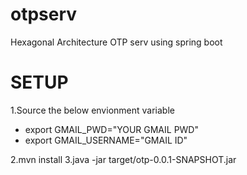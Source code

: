 # otpserv
Hexagonal Architecture OTP serv using spring boot

# SETUP

1.Source the below envionment variable
- export GMAIL_PWD="YOUR GMAIL PWD"
- export GMAIL_USERNAME="GMAIL ID"

2.mvn install
3.java -jar target/otp-0.0.1-SNAPSHOT.jar
